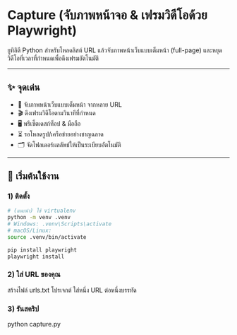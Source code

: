 # Capture (จับภาพหน้าจอ & เฟรมวิดีโอด้วย Playwright)

ยูทิลิตี Python สำหรับโหลดลิสต์ URL แล้วจับภาพหน้าเว็บแบบเต็มหน้า (full-page) และหยุดวิดีโอที่เวลาที่กำหนดเพื่อดึงเฟรมอัตโนมัติ

---

## ✨ จุดเด่น
- 📸 จับภาพหน้าเว็บแบบเต็มหน้า จากหลาย URL
- 🎬 ดึงเฟรมวิดีโอตามวินาทีที่กำหนด
- 🖥️ พรีเซ็ตเดสก์ท็อป & มือถือ
- ⏳ รอโหลดรูป/เครือข่ายอย่างชาญฉลาด
- 🗂️ จัดโฟลเดอร์ผลลัพธ์ให้เป็นระเบียบอัตโนมัติ

---

## 🚀 เริ่มต้นใช้งาน

### 1) ติดตั้ง
```bash
# (แนะนำ) ใช้ virtualenv
python -m venv .venv
# Windows: .venv\Scripts\activate
# macOS/Linux:
source .venv/bin/activate

pip install playwright
playwright install
```

### 2) ใส่ URL ของคุณ

สร้างไฟล์ urls.txt โปรเจกต์ ใส่หนึ่ง URL ต่อหนึ่งบรรทัด

### 3) รันสคริป
python capture.py
